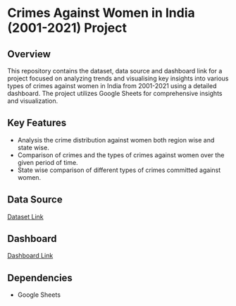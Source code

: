 # Crimes Against Women in India (2001-2021) Project 

## Overview

This repository contains the dataset, data source and dashboard link for a project focused on analyzing trends and visualising key insights into various types of crimes against women in India from 2001-2021 using a detailed dashboard. The project utilizes Google Sheets for comprehensive insights and visualization.

## Key Features

- Analysis the crime distribution against women both region wise and state wise.
- Comparison of crimes and the types of crimes against women over the given period of time.
- State wise comparison of different types of crimes committed against women.

## Data Source
[Dataset Link](https://www.kaggle.com/datasets/balajivaraprasad/crimes-against-women-in-india-2001-2021)

## Dashboard
[Dashboard Link](https://docs.google.com/spreadsheets/d/1NzlhcD1FLMAJ5KCEU_CGlKV072vk4KautzignMAPf3w/edit?usp=sharing)


## Dependencies

- Google Sheets
